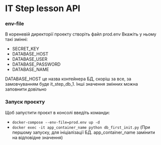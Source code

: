 # IT Step lesson API

### env-file
В кореневій директорії проекту створіть файл prod.env
Вкажіть у ньому такі змінні:
- SECRET_KEY
- DATABASE_HOST
- DATABASE_USER
- DATABASE_PASSWORD
- DATABASE_NAME

DATABASE_HOST це назва контейнера БД, скоріш за все, за замовчуванням буде it_step_db_1.
Інші значення змінних можна заповнити довільно

### Запуск проєкту
Щоб запустити проєкт в консолі введіть команди:
- `docker-compose --env-file=prod.env up -d`
- `docker exec -it app_container_name python db_first_init.py` (При першому запуску, для ініціалізації БД. app_container_name замінити на відповідне значення)
